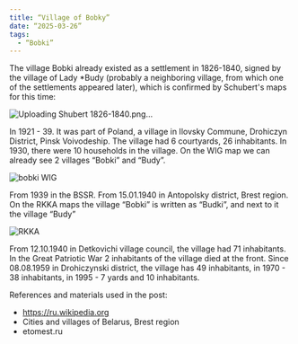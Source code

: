 ```yaml
---
title: “Village of Bobky”
date: “2025-03-26”
tags: 
  - “Bobki”
---
```


The village Bobki already existed as a settlement in 1826-1840, signed by the village of Lady *Budy (probably a neighboring village, from which one of the settlements appeared later), which is confirmed by Schubert's maps for this time:

![Uploading Shubert 1826-1840.png…]()

In 1921 - 39. It was part of Poland, a village in Ilovsky Commune, Drohiczyn District, Pinsk Voivodeship. The village had 6 courtyards, 26 inhabitants. 
In 1930, there were 10 households in the village. On the WIG map we can already see 2 villages “Bobki” and “Budy”.

![bobki WIG](https://github.com/user-attachments/assets/6ed8cfd9-68fd-4c21-9668-20074a66af27)

From 1939 in the BSSR. From 15.01.1940 in Antopolsky district, Brest region.
On the RKKA maps the village “Bobki” is written as “Budki”, and next to it the village “Budy”

![RKKA](https://github.com/user-attachments/assets/aeeb8216-ee56-4c74-b8df-804c453bcc0c)

From 12.10.1940 in Detkovichi village council, the village had 71 inhabitants. In the Great Patriotic War 2 inhabitants of the village died at the front.
Since 08.08.1959 in Drohiczynski district, the village has 49 inhabitants, in 1970 - 38 inhabitants, in 1995 - 7 yards and 10 inhabitants.

References and materials used in the post:

- https://ru.wikipedia.org
- Cities and villages of Belarus, Brest region
- etomest.ru

